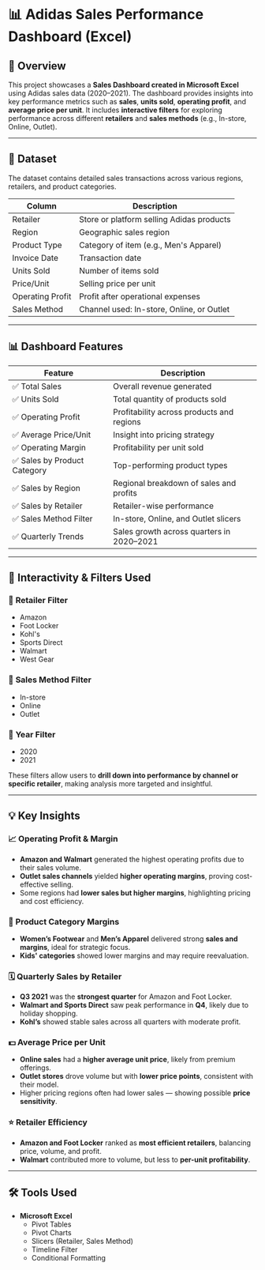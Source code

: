 # 📊 Adidas Sales Performance Dashboard (Excel)

## 🧾 Overview
This project showcases a **Sales Dashboard created in Microsoft Excel** using Adidas sales data (2020–2021). The dashboard provides insights into key performance metrics such as **sales**, **units sold**, **operating profit**, and **average price per unit**. It includes **interactive filters** for exploring performance across different **retailers** and **sales methods** (e.g., In-store, Online, Outlet).

---

## 📁 Dataset
The dataset contains detailed sales transactions across various regions, retailers, and product categories.

| Column            | Description                                      |
|-------------------|--------------------------------------------------|
| Retailer          | Store or platform selling Adidas products        |
| Region            | Geographic sales region                          |
| Product Type      | Category of item (e.g., Men's Apparel)           |
| Invoice Date      | Transaction date                                 |
| Units Sold        | Number of items sold                             |
| Price/Unit        | Selling price per unit                           |
| Operating Profit  | Profit after operational expenses                |
| Sales Method      | Channel used: In-store, Online, or Outlet        |

---

## 📊 Dashboard Features

| Feature                      | Description                                                  |
|------------------------------|--------------------------------------------------------------|
| ✅ Total Sales               | Overall revenue generated                                    |
| ✅ Units Sold               | Total quantity of products sold                             |
| ✅ Operating Profit          | Profitability across products and regions                   |
| ✅ Average Price/Unit       | Insight into pricing strategy                                |
| ✅ Operating Margin          | Profitability per unit sold                                 |
| ✅ Sales by Product Category | Top-performing product types                                |
| ✅ Sales by Region           | Regional breakdown of sales and profits                     |
| ✅ Sales by Retailer         | Retailer-wise performance                                   |
| ✅ Sales Method Filter       | In-store, Online, and Outlet slicers                        |
| ✅ Quarterly Trends          | Sales growth across quarters in 2020–2021                   |

---

## 🧰 Interactivity & Filters Used

### 🔹 **Retailer Filter**
- Amazon  
- Foot Locker  
- Kohl's  
- Sports Direct  
- Walmart  
- West Gear  

### 🔹 **Sales Method Filter**
- In-store  
- Online  
- Outlet

### 🔹 **Year Filter**
- 2020
- 2021

These filters allow users to **drill down into performance by channel or specific retailer**, making analysis more targeted and insightful.

---

## 💡 Key Insights

### 📈 Operating Profit & Margin
- **Amazon and Walmart** generated the highest operating profits due to their sales volume.
- **Outlet sales channels** yielded **higher operating margins**, proving cost-effective selling.
- Some regions had **lower sales but higher margins**, highlighting pricing and cost efficiency.

### 👟 Product Category Margins
- **Women’s Footwear** and **Men’s Apparel** delivered strong **sales and margins**, ideal for strategic focus.
- **Kids' categories** showed lower margins and may require reevaluation.

### 🗓️ Quarterly Sales by Retailer
- **Q3 2021** was the **strongest quarter** for Amazon and Foot Locker.
- **Walmart and Sports Direct** saw peak performance in **Q4**, likely due to holiday shopping.
- **Kohl’s** showed stable sales across all quarters with moderate profit.

### 💵 Average Price per Unit
- **Online sales** had a **higher average unit price**, likely from premium offerings.
- **Outlet stores** drove volume but with **lower price points**, consistent with their model.
- Higher pricing regions often had lower sales — showing possible **price sensitivity**.

### ⭐ Retailer Efficiency
- **Amazon and Foot Locker** ranked as **most efficient retailers**, balancing price, volume, and profit.
- **Walmart** contributed more to volume, but less to **per-unit profitability**.

---

## 🛠 Tools Used

- **Microsoft Excel**
  - Pivot Tables
  - Pivot Charts
  - Slicers (Retailer, Sales Method)
  - Timeline Filter
  - Conditional Formatting
